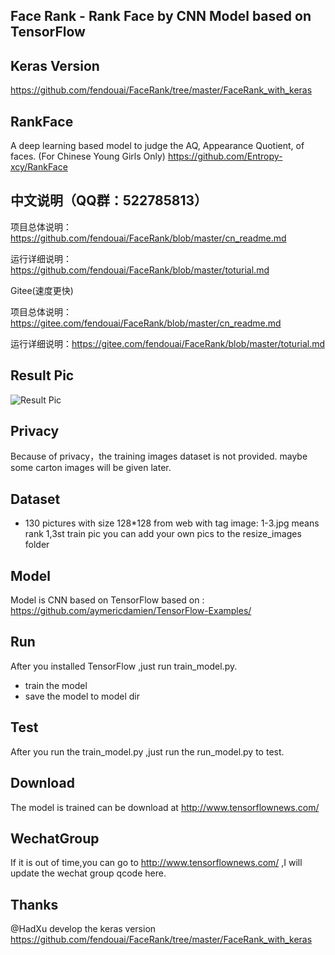 ## Face Rank - Rank Face by CNN Model based on TensorFlow

## Keras Version
https://github.com/fendouai/FaceRank/tree/master/FaceRank_with_keras

## RankFace

A deep learning based model to judge the AQ, Appearance Quotient, of faces. (For Chinese Young Girls Only) https://github.com/Entropy-xcy/RankFace

## 中文说明（QQ群：522785813）

项目总体说明：https://github.com/fendouai/FaceRank/blob/master/cn_readme.md

运行详细说明：https://github.com/fendouai/FaceRank/blob/master/toturial.md

Gitee(速度更快)

项目总体说明：https://gitee.com/fendouai/FaceRank/blob/master/cn_readme.md

运行详细说明：https://gitee.com/fendouai/FaceRank/blob/master/toturial.md

## Result Pic
![Result Pic](https://github.com/fendouai/FaceRank/blob/master/cang.jpg)

## Privacy
Because of privacy，the training images dataset is not provided.
maybe some carton images will be given later.

## Dataset
* 130 pictures with size 128*128 from web with tag
image: 1-3.jpg means rank 1,3st train pic
you can add your own pics to the resize_images folder

## Model
Model is CNN based on TensorFlow based on : https://github.com/aymericdamien/TensorFlow-Examples/

## Run
After you installed TensorFlow ,just run train_model.py.
* train the model
* save the model to model dir

## Test
After you run the train_model.py ,just run the run_model.py to test.

## Download
The model is trained can be download at
http://www.tensorflownews.com/

## WechatGroup

If it is out of time,you can go to http://www.tensorflownews.com/ ,I will update the wechat group qcode here.

## Thanks 
@HadXu develop the keras version
https://github.com/fendouai/FaceRank/tree/master/FaceRank_with_keras

